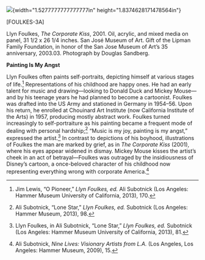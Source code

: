![](media/image1.png){width="1.5277777777777777in" height="1.8374628171478564in"}

\[FOULKES-3A\]

Llyn Foulkes, *The Corporate Kiss*, 2001. Oil, acrylic, and mixed media on panel, 31 1/2 x 26 1/4 inches. San José Museum of Art. Gift of the Lipman Family Foundation, in honor of the San Jose Museum of Art’s 35 anniversary, 2003.03. Photograph by Douglas Sandberg.

**Painting Is My Angst**

Llyn Foulkes often paints self-portraits, depicting himself at various stages of life.[^1] Representations of his childhood are happy ones. He had an early talent for music and drawing—looking to Donald Duck and Mickey Mouse—and by his teenage years he had planned to become a cartoonist. Foulkes was drafted into the US Army and stationed in Germany in 1954–56. Upon his return, he enrolled at Chouinard Art Institute (now California Institute of the Arts) in 1957, producing mostly abstract work. Foulkes turned increasingly to self-portraiture as his painting became a frequent mode of dealing with personal hardship;[^2] “Music is my joy, painting is my angst,” expressed the artist.[^3] In contrast to depictions of his boyhood, illustrations of Foulkes the man are marked by grief, as in *The Corporate Kiss* (2001), where his eyes appear widened in dismay. Mickey Mouse kisses the artist’s cheek in an act of betrayal—Foulkes was outraged by the insidiousness of Disney’s cartoon, a once-beloved character of his childhood now representing everything wrong with corporate America.[^4]

[^1]: Jim Lewis, “O Pioneer,” *Llyn Foulkes, ed.* Ali Subotnick (Los Angeles: Hammer Museum University of California, 2013), 170.

[^2]: Ali Subotnick, “Lone Star,” *Llyn Foulkes, ed.* Subotnick (Los Angeles: Hammer Museum, 2013), 98.

[^3]: Llyn Foulkes, in Ali Subotnick, “Lone Star,” *Llyn Foulkes, ed.* Subotnick (Los Angeles: Hammer Museum University of California, 2013), 81.

[^4]: Ali Subotnick, *Nine Lives: Visionary Artists from L.A.* (Los Angeles, Los Angeles: Hammer Museum, 2009), 15.
